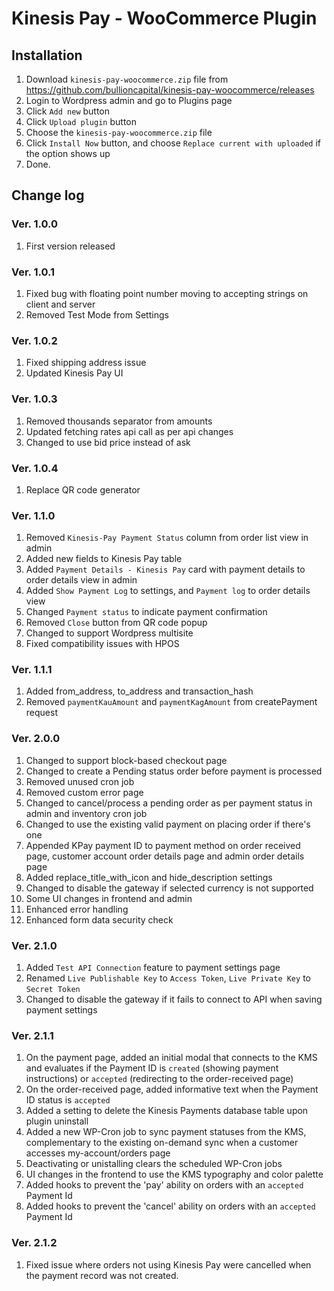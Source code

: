 # Kinesis Pay - WooCommerce Plugin

## Installation

1. Download `kinesis-pay-woocommerce.zip` file from https://github.com/bullioncapital/kinesis-pay-woocommerce/releases
2. Login to Wordpress admin and go to Plugins page
3. Click `Add new` button
4. Click `Upload plugin` button
5. Choose the `kinesis-pay-woocommerce.zip` file
6. Click `Install Now` button, and choose `Replace current with uploaded` if the option shows up
7. Done.

## Change log

### Ver. 1.0.0

1. First version released

### Ver. 1.0.1

1. Fixed bug with floating point number moving to accepting strings on client and server
2. Removed Test Mode from Settings

### Ver. 1.0.2

1. Fixed shipping address issue
2. Updated Kinesis Pay UI

### Ver. 1.0.3

1. Removed thousands separator from amounts
2. Updated fetching rates api call as per api changes
3. Changed to use bid price instead of ask

### Ver. 1.0.4

1. Replace QR code generator

### Ver. 1.1.0

1. Removed `Kinesis-Pay Payment Status` column from order list view in admin
2. Added new fields to Kinesis Pay table
3. Added `Payment Details - Kinesis Pay` card with payment details to order details view in admin
4. Added `Show Payment Log` to settings, and `Payment log` to order details view
5. Changed `Payment status` to indicate payment confirmation
6. Removed `Close` button from QR code popup
7. Changed to support Wordpress multisite
8. Fixed compatibility issues with HPOS

### Ver. 1.1.1

1. Added from_address, to_address and transaction_hash
2. Removed `paymentKauAmount` and `paymentKagAmount` from createPayment request

### Ver. 2.0.0

1. Changed to support block-based checkout page
2. Changed to create a Pending status order before payment is processed
3. Removed unused cron job
4. Removed custom error page
5. Changed to cancel/process a pending order as per payment status in admin and inventory cron job
6. Changed to use the existing valid payment on placing order if there's one
7. Appended KPay payment ID to payment method on order received page, customer account order details page and admin order details page
8. Added replace_title_with_icon and hide_description settings
9. Changed to disable the gateway if selected currency is not supported
10. Some UI changes in frontend and admin
11. Enhanced error handling
12. Enhanced form data security check

### Ver. 2.1.0

1. Added `Test API Connection` feature to payment settings page
2. Renamed `Live Publishable Key` to `Access Token`, `Live Private Key` to `Secret Token`
3. Changed to disable the gateway if it fails to connect to API when saving payment settings

### Ver. 2.1.1

1. On the payment page, added an initial modal that connects to the KMS and evaluates if the Payment ID is `created` (showing payment instructions) or `accepted` (redirecting to the order-received page)
2. On the order-received page, added informative text when the Payment ID status is `accepted`
3. Added a setting to delete the Kinesis Payments database table upon plugin uninstall
4. Added a new WP-Cron job to sync payment statuses from the KMS, complementary to the existing on-demand sync when a customer accesses my-account/orders page
5. Deactivating or unistalling clears the scheduled WP-Cron jobs
6. UI changes in the frontend to use the KMS typography and color palette
7. Added hooks to prevent the 'pay' ability on orders with an `accepted` Payment Id
8. Added hooks to prevent the 'cancel' ability on orders with an `accepted` Payment Id

### Ver. 2.1.2

1. Fixed issue where orders not using Kinesis Pay were cancelled when the payment record was not created.
